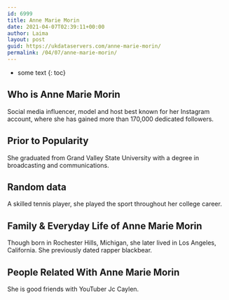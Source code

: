 ```yaml
---
id: 6999
title: Anne Marie Morin
date: 2021-04-07T02:39:11+00:00
author: Laima
layout: post
guid: https://ukdataservers.com/anne-marie-morin/
permalink: /04/07/anne-marie-morin/
---
```


* some text
{: toc}


## Who is Anne Marie Morin
                  
                  
                  
Social media influencer, model and host best known for her Instagram account, where she has gained more than 170,000 dedicated followers.
                  
              
            
              
            
                
                
                
## Prior to Popularity
                  
                  
                  
She graduated from Grand Valley State University with a degree in broadcasting and communications.
                  
              
            
              
            
                
                
                
## Random data
                  
                  
                  
A skilled tennis player, she played the sport throughout her college career.
                  
              
            
              
            
                
                
                
## Family & Everyday Life of Anne Marie Morin
                  
                  
                  
Though born in Rochester Hills, Michigan, she later lived in Los Angeles, California. She previously dated rapper blackbear.
                  
              
            
              
            
                
                
                
## People Related With Anne Marie Morin
                  
                  
                  
She is good friends with YouTuber Jc Caylen.
                  
              
            
              
            
                
              
            
              
              
            
            
              
            
          
          
          